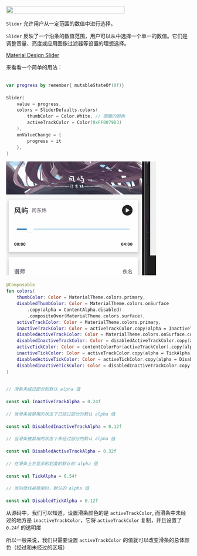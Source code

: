 
<img src = "../../assets/elements/slider/carbon.png" width = "80%" height = "50%">

`Slider` 允许用户从一定范围的数值中进行选择。

`Slider` 反映了一个沿条的数值范围，用户可以从中选择一个单一的数值。它们是调整音量、亮度或应用图像过滤器等设置的理想选择。

[Material Design Slider](https://material.io/components/sliders)


来看看一个简单的用法：

``` kotlin

var progress by remember{ mutableStateOf(0f)}

Slider(
    value = progress,
    colors = SliderDefaults.colors(
        thumbColor = Color.White, // 圆圈的颜色
        activeTrackColor = Color(0xFF0079D3)
    ),
    onValueChange = {
        progress = it
    },
)
```

![](../assets/elements/slider/demo.gif)


``` kotlin
@Composable
fun colors(
    thumbColor: Color = MaterialTheme.colors.primary,
    disabledThumbColor: Color = MaterialTheme.colors.onSurface
        .copy(alpha = ContentAlpha.disabled)
        .compositeOver(MaterialTheme.colors.surface),
    activeTrackColor: Color = MaterialTheme.colors.primary,
    inactiveTrackColor: Color = activeTrackColor.copy(alpha = InactiveTrackAlpha),
    disabledActiveTrackColor: Color = MaterialTheme.colors.onSurface.copy(alpha = DisabledActiveTrackAlpha),
    disabledInactiveTrackColor: Color = disabledActiveTrackColor.copy(alpha = DisabledInactiveTrackAlpha),
    activeTickColor: Color = contentColorFor(activeTrackColor).copy(alpha = TickAlpha),
    inactiveTickColor: Color = activeTrackColor.copy(alpha = TickAlpha),
    disabledActiveTickColor: Color = activeTickColor.copy(alpha = DisabledTickAlpha),
    disabledInactiveTickColor: Color = disabledInactiveTrackColor.copy(alpha = DisabledTickAlpha)
)
```

``` kotlin

// 滑条未经过部分的默认 alpha 值

const val InactiveTrackAlpha = 0.24f

// 当滑条被禁用的状态下已经过部分的默认 alpha 值

const val DisabledInactiveTrackAlpha = 0.12f

// 当滑条被禁用的状态下未经过部分的默认 alpha 值

const val DisabledActiveTrackAlpha = 0.32f

// 在滑条上方显示的刻度的默认的 alpha 值

const val TickAlpha = 0.54f

// 当刻度线被禁用时，默认的 alpha 值

const val DisabledTickAlpha = 0.12f
```

从源码中，我们可以知道，设置滑条颜色的是 `activeTrackColor`, 而滑条中未经过的地方是 `inactiveTrackColor`，它将 `activeTrackColor` 复制，并且设置了 `0.24f` 的透明度

所以一般来说，我们只需要设置 `activeTrackColor` 的值就可以改变滑条的总体颜色（经过和未经过的区域）

